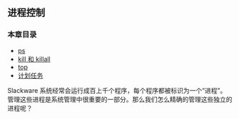 ## 进程控制

### 本章目录

- [ps](ps.md)
- [kill 和 killall](kill_and_killall.md)
- [top](top.md)
- [计划任务](cron.md)

Slackware 系统经常会运行成百上千个程序，每个程序都被标识为一个“进程”。管理这些进程是系统管理中很重要的一部分。那么我们怎么精确的管理这些独立的进程呢？

